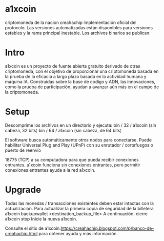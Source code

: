 # a1xcoin
criptomoneda de la nacion creahachip
Implementación oficial  del
  protocolo.
  Las versiones automatizadas están disponibles para versiones estables y la rama principal inestable. Los archivos binarios se publican 

# Intro

a1xcoin es un proyecto de fuente abierta gratuito derivado de otras criptomoneda, con el objetivo de proporcionar una criptomoneda basada en la prueba de la eficacia a largo plazo basada en la actividad humana y maquina IA. Construidas sobre la base de codigo y ADN, las innovaciones, como la prueba de participación, ayudan a avanzar aún más en el campo de la criptomoneda.

# Setup
Descomprime los archivos en un directorio y ejecuta: bin / 32 / a1xcoin (sin cabeza, 32 bits) bin / 64 /  a1xcoin (sin cabeza, de 64 bits)

El software busca automáticamente otros nodos para conectarse. Puede habilitar Universal Plug and Play (UPnP) con su enrutador / cortafuegos o puerto de reenvío

18775 (TCP) a su computadora para que pueda recibir conexiones entrantes.  a1xcoin funciona sin conexiones entrantes, pero permitir conexiones entrantes ayuda a la red  a1xcoin.

# Upgrade

Todas las monedas / transacciones existentes deben estar intactas con la actualización. Para actualizar la primera copia de seguridad de la billetera a1xcoin  backupwallet <destination_backup_file> A continuación, cierre a1xcoin stop Inicie la nueva a1xcoin.



Consulte el sitio de a1xcoin:https://creahachip.blogspot.com/p/banco-de-creahachip.html para obtener ayuda y más información.
